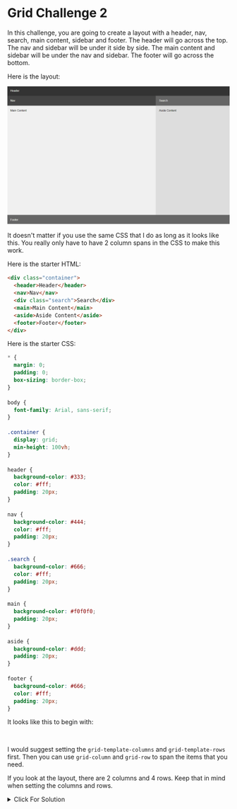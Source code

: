 # Grid Challenge 2

In this challenge, you are going to create a layout with a header, nav, search, main content, sidebar and footer. The header will go across the top. The nav and sidebar will be under it side by side. The main content and sidebar will be under the nav and sidebar. The footer will go across the bottom.

Here is the layout:

<img src="./grid-layout.png" alt="">

It doesn't matter if you use the same CSS that I do as long as it looks like this. You really only have to have 2 column spans in the CSS to make this work.

Here is the starter HTML:

```html
<div class="container">
  <header>Header</header>
  <nav>Nav</nav>
  <div class="search">Search</div>
  <main>Main Content</main>
  <aside>Aside Content</aside>
  <footer>Footer</footer>
</div>
```

Here is the starter CSS:

```css
* {
  margin: 0;
  padding: 0;
  box-sizing: border-box;
}

body {
  font-family: Arial, sans-serif;
}

.container {
  display: grid;
  min-height: 100vh;
}

header {
  background-color: #333;
  color: #fff;
  padding: 20px;
}

nav {
  background-color: #444;
  color: #fff;
  padding: 20px;
}

.search {
  background-color: #666;
  color: #fff;
  padding: 20px;
}

main {
  background-color: #f0f0f0;
  padding: 20px;
}

aside {
  background-color: #ddd;
  padding: 20px;
}

footer {
  background-color: #666;
  color: #fff;
  padding: 20px;
}
```

It looks like this to begin with:

<img src="../images/grid-layout-2.png" alt="">

I would suggest setting the `grid-template-columns` and `grid-template-rows` first. Then you can use `grid-column` and `grid-row` to span the items that you need.

If you look at the layout, there are 2 columns and 4 rows. Keep that in mind when setting the columns and rows.

<details>
<summary>Click For Solution</summary>

```css
* {
  margin: 0;
  padding: 0;
  box-sizing: border-box;
}

body {
  font-family: 'Poppins', sans-serif;
}

.container {
  display: grid;
  grid-template-columns: 2fr 1fr;
  grid-template-rows: auto auto 1fr auto;
  min-height: 100vh;
}

header {
  background-color: #333;
  color: #fff;
  padding: 20px;
  grid-column: span 2;
}

nav {
  background-color: #444;
  color: #fff;
  padding: 20px;
}

.search {
  background-color: #666;
  color: #fff;
  padding: 20px;
}

main {
  background-color: #f0f0f0;
  padding: 20px;
}

aside {
  background-color: #ddd;
  padding: 20px;
}

footer {
  background-color: #666;
  color: #fff;
  padding: 20px;
  grid-column: span 2;
}
```

</details>

